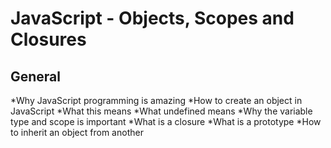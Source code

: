 # JavaScript - Objects, Scopes and Closures
## General

*Why JavaScript programming is amazing
*How to create an object in JavaScript
*What this means
*What undefined means
*Why the variable type and scope is important
*What is a closure
*What is a prototype
*How to inherit an object from another
